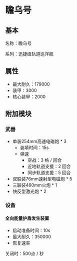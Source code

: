 # 瞻乌号

## 基本

名称：瞻乌号

系列：迅捷级轨道巡洋舰

## 属性

- 最大耐久：179000
- 装甲：3000
- 核心装甲：2000

## 附加模块

### 武器

- 单装254mm高速电磁炮 * 3
  - 装填时间：15s
  - 弹速
    - 空战：3 格 / 回合
    - 近地轨道支援：2 回合
    - 同步轨道支援：5 回合
- 双联装76mm速射型电磁炮 * 5
- 三联装460mm火炮 * 1
- 快反型激光炮 * 2

### 设备

#### 全向能量护盾发生装置

- 启动准备时间：10s
- 最大耐久：350000
- 恢复速率

关闭时：500点 / 秒
